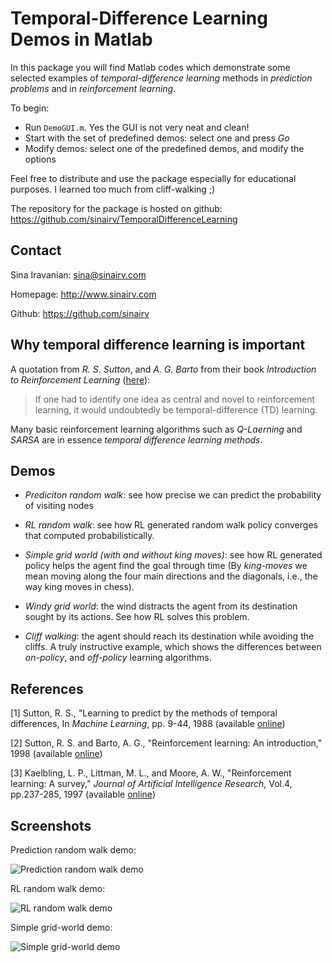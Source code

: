 
# Temporal-Difference Learning Demos in Matlab

In this package you will find Matlab codes which demonstrate some selected examples of *temporal-difference learning* methods in *prediction problems* and in *reinforcement learning*.

To begin:

* Run `DemoGUI.m`. Yes the GUI is not very neat and clean!
* Start with the set of predefined demos: select one and press *Go*
* Modify demos: select one of the predefined demos, and modify the options

Feel free to distribute and use the package especially for educational purposes. I learned too much from cliff-walking ;) 

The repository for the package is hosted on github: https://github.com/sinairv/TemporalDifferenceLearning

## Contact

Sina Iravanian: sina@sinairv.com

Homepage: http://www.sinairv.com

Github: https://github.com/sinairv

## Why temporal difference learning is important

A quotation from *R. S. Sutton*, and *A. G. Barto* from their book *Introduction to Reinforcement Learning* ([here](http://www.cs.ualberta.ca/~sutton/book/ebook/node60.html)):

> If one had to identify one idea as central and novel to reinforcement learning, it would undoubtedly be temporal-difference (TD) learning. 

Many basic reinforcement learning algorithms such as *Q-Laerning* and *SARSA* are in essence *temporal difference learning methods*.

## Demos

* *Prediciton random walk*: see how precise we can predict the probability of visiting nodes

* *RL random walk*: see how RL generated random walk policy converges that computed probabilistically.

* *Simple grid world (with and without king moves)*: see how RL generated policy helps the agent find the goal through time (By *king-moves* we mean moving along the four main directions and the diagonals, i.e., the way king moves in chess).

* *Windy grid world*: the wind distracts the agent from its destination sought by its actions. See how RL solves this problem.

* *Cliff walking*: the agent should reach its destination while avoiding the cliffs. A truly instructive example, which shows the differences between *on-policy*, and *off-policy* learning algorithms. 

## References

[1] Sutton, R. S., "Learning to predict by the methods of temporal differences, In *Machine Learning*, pp. 9-44, 1988 (available [online](http://webdocs.cs.ualberta.ca/~sutton/papers/sutton-88.pdf))

[2] Sutton, R. S. and Barto, A. G., "Reinforcement learning: An introduction," 1998 (available [online](http://webdocs.cs.ualberta.ca/~sutton/book/ebook/the-book.html))

[3] Kaelbling, L. P., Littman, M. L., and Moore, A. W., "Reinforcement learning: A survey," *Journal of Artificial Intelligence Research*, Vol.4, pp.237-285, 1997 (available [online](http://www.jair.org/media/301/live-301-1562-jair.pdf))

## Screenshots

Prediction random walk demo:

![Prediction random walk demo](https://github.com/sinairv/TemporalDifferenceLearning/raw/master/snapshots/GUIPrdRandomWalk.png)

RL random walk demo:

![RL random walk demo](https://github.com/sinairv/TemporalDifferenceLearning/raw/master/snapshots/GUIRLRandomWalk.png)

Simple grid-world demo:

![Simple grid-world demo](https://github.com/sinairv/TemporalDifferenceLearning/raw/master/snapshots/GUIGridWorlds.png)
